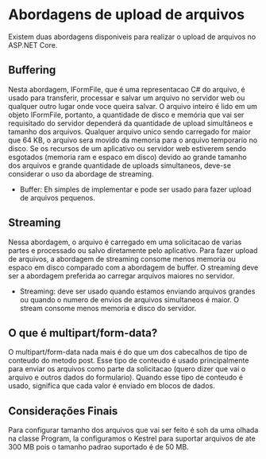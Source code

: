 # Abordagens de upload de arquivos
Existem duas abordagens disponiveis para realizar o upload de arquivos no ASP.NET Core.

## Buffering
Nesta abordagem, IFormFile, que é uma representacao C# do arquivo, é usado para transferir, processar e salvar um arquivo no servidor web ou qualquer outro lugar onde voce queira salvar. O arquivo inteiro é lido em um objeto IFormFile, portanto, a quantidade de disco e memória que vai ser requisitado do servidor dependerá da quantidade de upload simultâneos e tamanho dos arquivos.
Qualquer arquivo unico sendo carregado for maior que 64 KB, o arquivo sera movido da memoria para o arquivo temporario no disco. Se os recursos de um aplicativo ou servidor web estiverem sendo esgotados (memoria ram e espaco em disco) devido ao grande tamanho dos arquivos e grande quantidade de uploads simultaneos, deve-se considerar o uso da abordage de streaming.

- Buffer: Eh simples de implementar e pode ser usado para fazer upload de arquivos pequenos.

## Streaming
Nessa abordagem, o arquivo é carregado em uma solicitacao de varias partes e processado ou salvo diretamente pelo aplicativo. Para fazer upload de arquivos, a abordagem de streaming consome menos memoria ou espaco em disco comparado com a abordagem de buffer. O streaming deve ser a abordagem preferida ao carregar arquivos maiores no servidor.

- Streaming: deve ser usado quando estamos enviando arquivos grandes ou quando o numero de envios de arquivos simultaneos é maior. O stream consome menos memoria e disco do servidor.

## O que é multipart/form-data?
O multipart/form-data nada mais é do que um dos cabecalhos de tipo de conteudo do metodo post. Esse tipo de conteudo é usado principalmente para enviar os arquivos como parte da solicitacao (quero dizer que vai o arquivo e outros dados do formulario). Quando esse tipo de conteudo é usado, significa que cada valor é enviado em blocos de dados.

## Considerações Finais
Para configurar tamanho dos arquivos que vai ser feito é soh da uma olhada na classe Program, la configuramos o Kestrel para suportar arquivos de ate 300 MB pois o tamanho padrao suportado é de 50 MB.

